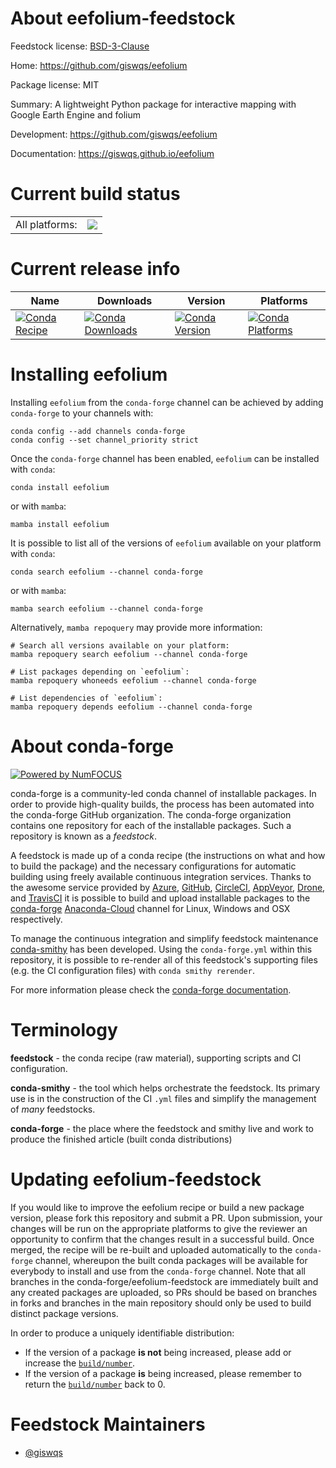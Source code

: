 About eefolium-feedstock
========================

Feedstock license: [BSD-3-Clause](https://github.com/conda-forge/eefolium-feedstock/blob/main/LICENSE.txt)

Home: https://github.com/giswqs/eefolium

Package license: MIT

Summary: A lightweight Python package for interactive mapping with Google Earth Engine and folium

Development: https://github.com/giswqs/eefolium

Documentation: https://giswqs.github.io/eefolium

Current build status
====================


<table><tr><td>All platforms:</td>
    <td>
      <a href="https://dev.azure.com/conda-forge/feedstock-builds/_build/latest?definitionId=11367&branchName=main">
        <img src="https://dev.azure.com/conda-forge/feedstock-builds/_apis/build/status/eefolium-feedstock?branchName=main">
      </a>
    </td>
  </tr>
</table>

Current release info
====================

| Name | Downloads | Version | Platforms |
| --- | --- | --- | --- |
| [![Conda Recipe](https://img.shields.io/badge/recipe-eefolium-green.svg)](https://anaconda.org/conda-forge/eefolium) | [![Conda Downloads](https://img.shields.io/conda/dn/conda-forge/eefolium.svg)](https://anaconda.org/conda-forge/eefolium) | [![Conda Version](https://img.shields.io/conda/vn/conda-forge/eefolium.svg)](https://anaconda.org/conda-forge/eefolium) | [![Conda Platforms](https://img.shields.io/conda/pn/conda-forge/eefolium.svg)](https://anaconda.org/conda-forge/eefolium) |

Installing eefolium
===================

Installing `eefolium` from the `conda-forge` channel can be achieved by adding `conda-forge` to your channels with:

```
conda config --add channels conda-forge
conda config --set channel_priority strict
```

Once the `conda-forge` channel has been enabled, `eefolium` can be installed with `conda`:

```
conda install eefolium
```

or with `mamba`:

```
mamba install eefolium
```

It is possible to list all of the versions of `eefolium` available on your platform with `conda`:

```
conda search eefolium --channel conda-forge
```

or with `mamba`:

```
mamba search eefolium --channel conda-forge
```

Alternatively, `mamba repoquery` may provide more information:

```
# Search all versions available on your platform:
mamba repoquery search eefolium --channel conda-forge

# List packages depending on `eefolium`:
mamba repoquery whoneeds eefolium --channel conda-forge

# List dependencies of `eefolium`:
mamba repoquery depends eefolium --channel conda-forge
```


About conda-forge
=================

[![Powered by
NumFOCUS](https://img.shields.io/badge/powered%20by-NumFOCUS-orange.svg?style=flat&colorA=E1523D&colorB=007D8A)](https://numfocus.org)

conda-forge is a community-led conda channel of installable packages.
In order to provide high-quality builds, the process has been automated into the
conda-forge GitHub organization. The conda-forge organization contains one repository
for each of the installable packages. Such a repository is known as a *feedstock*.

A feedstock is made up of a conda recipe (the instructions on what and how to build
the package) and the necessary configurations for automatic building using freely
available continuous integration services. Thanks to the awesome service provided by
[Azure](https://azure.microsoft.com/en-us/services/devops/), [GitHub](https://github.com/),
[CircleCI](https://circleci.com/), [AppVeyor](https://www.appveyor.com/),
[Drone](https://cloud.drone.io/welcome), and [TravisCI](https://travis-ci.com/)
it is possible to build and upload installable packages to the
[conda-forge](https://anaconda.org/conda-forge) [Anaconda-Cloud](https://anaconda.org/)
channel for Linux, Windows and OSX respectively.

To manage the continuous integration and simplify feedstock maintenance
[conda-smithy](https://github.com/conda-forge/conda-smithy) has been developed.
Using the ``conda-forge.yml`` within this repository, it is possible to re-render all of
this feedstock's supporting files (e.g. the CI configuration files) with ``conda smithy rerender``.

For more information please check the [conda-forge documentation](https://conda-forge.org/docs/).

Terminology
===========

**feedstock** - the conda recipe (raw material), supporting scripts and CI configuration.

**conda-smithy** - the tool which helps orchestrate the feedstock.
                   Its primary use is in the construction of the CI ``.yml`` files
                   and simplify the management of *many* feedstocks.

**conda-forge** - the place where the feedstock and smithy live and work to
                  produce the finished article (built conda distributions)


Updating eefolium-feedstock
===========================

If you would like to improve the eefolium recipe or build a new
package version, please fork this repository and submit a PR. Upon submission,
your changes will be run on the appropriate platforms to give the reviewer an
opportunity to confirm that the changes result in a successful build. Once
merged, the recipe will be re-built and uploaded automatically to the
`conda-forge` channel, whereupon the built conda packages will be available for
everybody to install and use from the `conda-forge` channel.
Note that all branches in the conda-forge/eefolium-feedstock are
immediately built and any created packages are uploaded, so PRs should be based
on branches in forks and branches in the main repository should only be used to
build distinct package versions.

In order to produce a uniquely identifiable distribution:
 * If the version of a package **is not** being increased, please add or increase
   the [``build/number``](https://docs.conda.io/projects/conda-build/en/latest/resources/define-metadata.html#build-number-and-string).
 * If the version of a package **is** being increased, please remember to return
   the [``build/number``](https://docs.conda.io/projects/conda-build/en/latest/resources/define-metadata.html#build-number-and-string)
   back to 0.

Feedstock Maintainers
=====================

* [@giswqs](https://github.com/giswqs/)

